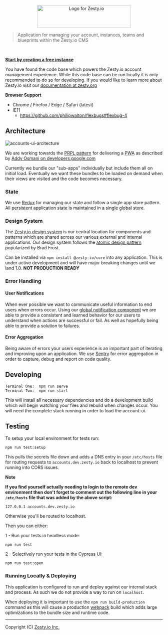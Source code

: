 <div style="text-align:center;">
  <img title="Logo for Zesty.io" width="300px" height="72px" src="https://brand.zesty.io/zesty-io-logo-horizontal.png" />  
</div>

> Application for managing your account, instances, teams and blueprints within the Zesty.io CMS

<br />

**[Start by creating a free instance](https://start.zesty.io/)**

You have found the code base which powers the Zesty.io account management experience. While this code base can be run locally it is only recommended to do so for developing. If you would like to learn more about Zesty.io visit our [documentation at zesty.org](https://zesty.org/)

**Browser Support**

- Chrome / Firefox / Edge / Safari (latest)
- IE11
  - https://github.com/philipwalton/flexbugs#flexbug-4

## Architecture

![accounts-ui-arcitecture](https://jvsr216n.media.zestyio.com/accounts-ui-code-architecture.png)

We are working towards the [PRPL pattern](https://developers.google.com/web/fundamentals/performance/prpl-pattern/) for delivering a <abbr title="Progressive Web App">PWA</abbr> as described by [Addy Osmani on developers.google.com](https://developers.google.com/web/fundamentals/performance/prpl-pattern/)

Currently we bundle our "sub-apps" individually but include them all on initial load. Eventually we want these bundles to be loaded on demand when their views are visited and the code becomes necessary.

### State

We use [Redux](https://redux.js.org/) for managing our state and follow a single app store pattern. All persistent application state is maintained in a single global store.

### Design System

The [Zesty.io design system](https://github.com/zesty-io/design-system) is our central location for components and patterns which are shared across our various external and internal applications. Our design system follows the [atomic design pattern](http://atomicdesign.bradfrost.com/) popularized by Brad Frost.

Can be installed via `npm install @zesty-io/core` into any application. This is under active development and will have major breaking changes until we land 1.0. **NOT PRODUCTION READY**

### Error Handling

#### User Notifications

When ever possible we want to communicate useful information to end users when errors occur. Using our [global notification component](https://github.com/zesty-io/accounts-ui/tree/master/src/shell/components/Notify) we are able to provide a consistent and learned behavior for our users to understand when actions are successful or fail. As well as hopefully being able to provide a solution to failures.

#### Error Aggregation

Being aware of errors your users experience is an important part of iterating and improving upon an application. We use [Sentry](https://sentry.io) for error aggregation in order to capture, debug and report on code quality.

## Developing

    Terminal One:  npm run serve
    Terminal Two:  npm run start

This will install all necessary dependencies and do a development build which will begin watching your files and rebuild when changes occur. You will need the complete stack running in order to load the account-ui.

## Testing

To setup your local environment for tests run:

    npm run test:setup

This pulls the secrets file down and adds a DNS entry in your `/etc/hosts` file for routing requests to `accounts.dev.zesty.io` back to localhost to prevent running into CORS issues.

**Note**

**If you find yourself actually needing to login to the remote dev environment then don't forget to comment out the following line in your `/etc/hosts` file that was added by the above script:**

    127.0.0.1 accounts.dev.zesty.io

Otherwise you'll be routed to localhost.

Then you can either:

1 - Run your tests in headless mode:

    npm run test

2 - Selectively run your tests in the Cypress UI:

    npm run test:open

### Running Locally & Deploying

This application is configured to run and deploy against our internal stack and process. As such we do not provide a way to run on `localhost`.

When deploying it is important to use the `npm run build-production` command as this will cause a production [webpack](https://webpack.js.org/) build which adds large optimizations to the bundle size and runtime code.

---

Copyright (C) [Zesty.io Inc.](https://zesty.io/)

